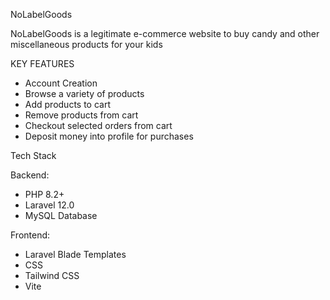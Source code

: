 NoLabelGoods 

NoLabelGoods is a legitimate e-commerce website to buy candy and other miscellaneous products for your kids

KEY FEATURES
- Account Creation
- Browse a variety of products
- Add products to cart
- Remove products from cart
- Checkout selected orders from cart
- Deposit money into profile for purchases

Tech Stack

Backend:
- PHP 8.2+
- Laravel 12.0
- MySQL Database

Frontend:
- Laravel Blade Templates
- CSS
- Tailwind CSS
- Vite
  

